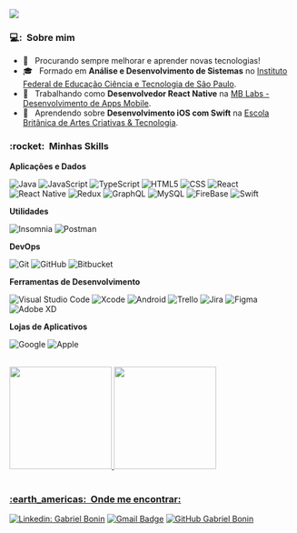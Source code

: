 ![](https://komarev.com/ghpvc/?username=gabrielbonin&color=006bed)
<h3> 💻: &nbsp;Sobre mim </h3>

- 🤔 &nbsp; Procurando sempre melhorar e aprender novas tecnologias!
- 🎓 &nbsp; Formado em **Análise e Desenvolvimento de Sistemas** no <a href="https://portal.cmp.ifsp.edu.br/">Instituto Federal de Educação Ciência e Tecnologia de São Paulo</a>.
- 💼 &nbsp; Trabalhando como **Desenvolvedor React Native** na <a href="https://mblabs.com.br/">MB Labs - Desenvolvimento de Apps Mobile</a>.
- 🌱 &nbsp; Aprendendo sobre **Desenvolvimento iOS com Swift** na <a href="https://ebaconline.com.br/">Escola Britânica de Artes Criativas & Tecnologia</a>.

<h3> :rocket: &nbsp;Minhas Skills </h3>

**Aplicações e Dados**

  ![Java](https://img.shields.io/badge/-Java-333333?style=flat&logo=Java&logoColor=007396)
  ![JavaScript](https://img.shields.io/badge/-JavaScript-333333?style=flat&logo=javascript)
  ![TypeScript](https://img.shields.io/badge/-TypeScript-333333?style=flat&logo=typescript)
  ![HTML5](https://img.shields.io/badge/-HTML5-333333?style=flat&logo=HTML5)
  ![CSS](https://img.shields.io/badge/-CSS-333333?style=flat&logo=CSS3&logoColor=1572B6)
  ![React](https://img.shields.io/badge/-React-333333?style=flat&logo=react)
  ![React Native](https://img.shields.io/badge/-React%20Native-333333?style=flat&logo=react)
  ![Redux](https://img.shields.io/badge/-Redux-333333?style=flat&logo=redux)
  ![GraphQL](https://img.shields.io/badge/-Graphql-333333?style=flat&logo=graphql)
  ![MySQL](https://img.shields.io/badge/-MySQL-333333?style=flat&logo=mysql)
  ![FireBase](https://img.shields.io/badge/-FireBase-333333?style=flat&logo=firebase)
  ![Swift](https://img.shields.io/badge/-Swift-333333?style=flat&logo=swift)

**Utilidades**

  ![Insomnia](https://img.shields.io/badge/-Insomnia-333333?style=flat&logo=insomnia)
  ![Postman](https://img.shields.io/badge/-Postman-333333?style=flat&logo=postman)

**DevOps**

  ![Git](https://img.shields.io/badge/-Git-333333?style=flat&logo=git)
  ![GitHub](https://img.shields.io/badge/-GitHub-333333?style=flat&logo=github)
  ![Bitbucket](https://img.shields.io/badge/-Bitbucket-333333?style=flat&logo=bitbucket&logoColor=007ACC)

**Ferramentas de Desenvolvimento**

  ![Visual Studio Code](https://img.shields.io/badge/-Visual%20Studio%20Code-333333?style=flat&logo=visual-studio-code&logoColor=007ACC)
  ![Xcode](https://img.shields.io/badge/-Xcode-333333?style=flat&logo=Xcode&logoColor=FFFFF)
  ![Android](https://img.shields.io/badge/-Android_Studio-333333?style=flat&logo=android&logoColor=FFFFF)
  ![Trello](https://img.shields.io/badge/-Trello-333333?style=flat&logo=trello&logoColor=007ACC)
  ![Jira](https://img.shields.io/badge/-Jira-333333?style=flat&logo=jira&logoColor=C298F9)
  ![Figma](https://img.shields.io/badge/-Figma-333333?style=flat&logo=figma&logoColor=007ACC)
  ![Adobe XD](https://img.shields.io/badge/-Adobe%20XD-333333?style=flat&logo=adobe-xd&logoColor=007ACC)

**Lojas de Aplicativos**

  ![Google](https://img.shields.io/badge/-GooglePlay-333333?style=flat&logo=googleplay&logoColor=)
  ![Apple](https://img.shields.io/badge/-Apple-333333?style=flat&logo=apple)

<br/>

<div align="flex-start">
  <a href="https://github.com/gabrielbonin">
  <img height="180em" src="https://github-readme-stats.vercel.app/api?username=gabrielbonin&show_icons=true&theme=dracula&include_all_commits=true&count_private=true"/>
  <img height="180em" src="https://github-readme-stats.vercel.app/api/top-langs/?username=gabrielbonin&layout=compact&langs_count=7&theme=dracula"/>
</div>

<br/>

<h3> :earth_americas: &nbsp;Onde me encontrar: </h3>

[![Linkedin: Gabriel Bonin](https://img.shields.io/badge/-GabrielBonin-blue?style=flat-square&logo=Linkedin&logoColor=white&link=LINK-DO-SEU-LINKEDIN)](https://www.linkedin.com/in/gabriel-b-28607b10b/)
[![Gmail Badge](https://img.shields.io/badge/-gabrielmatallo1998@gmail.com-006bed?style=flat-square&logo=Gmail&logoColor=white&link=mailto:gabrielmatallo1998@gmail.com)](mailto:gabrielmatallo1998@gmail.com)
[![GitHub Gabriel Bonin]( https://img.shields.io/github/followers/VanessaSwerts?label=follow&style=social)](https://github.com/gabrielbonin)
